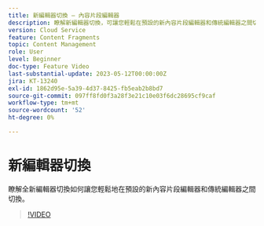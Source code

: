 ```yaml
---
title: 新編輯器切換 — 內容片段編輯器
description: 瞭解新編輯器切換，可讓您輕鬆在預設的新內容片段編輯器和傳統編輯器之間切換。
version: Cloud Service
feature: Content Fragments
topic: Content Management
role: User
level: Beginner
doc-type: Feature Video
last-substantial-update: 2023-05-12T00:00:00Z
jira: KT-13240
exl-id: 1862d95e-5a39-4d37-8425-fb5eab2b8bd7
source-git-commit: 097ff8fd0f3a28f3e21c10e03f6dc28695cf9caf
workflow-type: tm+mt
source-wordcount: '52'
ht-degree: 0%

---
```


# 新編輯器切換

瞭解全新編輯器切換如何讓您輕鬆地在預設的新內容片段編輯器和傳統編輯器之間切換。

>[!VIDEO](https://video.tv.adobe.com/v/3419312/?learn=on)
